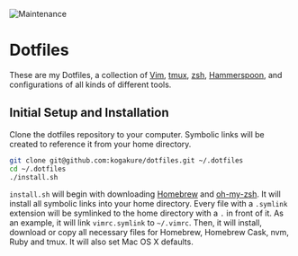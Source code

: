 ![Maintenance](https://img.shields.io/maintenance/yes/2021.svg)

# Dotfiles

These are my Dotfiles, a collection of [Vim](http://www.vim.org/), [tmux](https://tmux.github.io/), [zsh](http://zsh.sourceforge.net/), [Hammerspoon](http://www.hammerspoon.org/), and configurations of all kinds of different tools.

## Initial Setup and Installation

Clone the dotfiles repository to your computer. Symbolic links will be created to reference it from your home directory.

```bash
git clone git@github.com:kogakure/dotfiles.git ~/.dotfiles
cd ~/.dotfiles
./install.sh
```

`install.sh` will begin with downloading [Homebrew](http://brew.sh/) and [oh-my-zsh](http://ohmyz.sh/). It will install all symbolic links into your home directory. Every file with a `.symlink` extension will be symlinked to the home directory with a `.` in front of it. As an example, it will link `vimrc.symlink` to `~/.vimrc`. Then, it will install, download or copy all necessary files for Homebrew, Homebrew Cask, nvm, Ruby and tmux. It will also set Mac OS X defaults.
